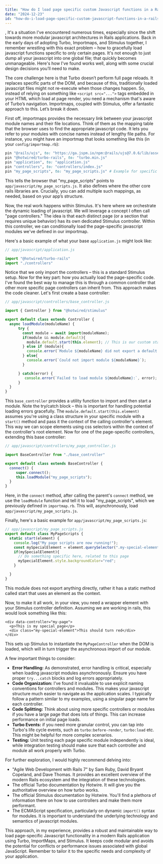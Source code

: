 ```yaml
---
title: "How do I load page specific custom Javascript functions in a Rails 7 app with Turbo, ImportMaps and Stimulus?"
date: "2024-12-23"
id: "how-do-i-load-page-specific-custom-javascript-functions-in-a-rails-7-app-with-turbo-importmaps-and-stimulus"
---
```


,  It's a situation I've encountered numerous times, especially since the shift towards more modular javascript architectures in Rails applications. Back in the early days of adopting Turbo, Importmaps, and Stimulus together, I remember wrestling with this exact problem – how to gracefully load javascript functions specific to only certain pages. It's not enough to just dump all your javascript into one global file; that quickly becomes unmanageable. Here's how I've found works well, along with some crucial design decisions you’ll need to make.

The core challenge here is that Turbo doesn’t perform full page reloads. It replaces specific parts of the DOM, and because of this, traditionally loaded javascript files might not re-execute when those changes happen. So, instead of relying on something like `<script src="...">` tags embedded in your HTML which load at page render, you need a mechanism that's aware of Turbo’s navigation. Importmaps, coupled with Stimulus, offer a fantastic approach to this. Let’s break it down.

First off, importmaps provides the necessary link between your javascript module names and their file locations. Think of them as the mapping table that the browser uses to find the appropriate javascript code. It lets you refer to your modules with concise names instead of lengthy file paths. For instance, you might have an importmap that looks something like this (in your `config/importmap.rb`):

```ruby
pin "@rails/ujs", to: "https://ga.jspm.io/npm:@rails/ujs@7.0.6/lib/assets/compiled/rails-ujs.js"
pin "@hotwired/turbo-rails", to: "turbo.min.js"
pin "application", to: "application.js"
pin "controllers", to: "controllers/index.js"
pin "my_page_scripts", to: "my_page_scripts.js" # Example for specific page
```

This tells the browser that "my_page_scripts" points to `app/javascript/my_page_scripts.js`. It also defines where the other core rails libraries are. Crucially, you can add multiple such mappings, as needed, based on your app’s structure.

Now, the real work happens within Stimulus. It's here where we orchestrate the dynamic loading of javascript. We will leverage a concept I often call "page controllers." The idea is that each distinct page (or a section that requires unique behavior) has its own dedicated Stimulus controller. Within this controller, we can conditionally load the page-specific javascript modules we've defined in our importmap.

Here's a basic example of what your base `application.js` might look like:

```javascript
// app/javascript/application.js

import "@hotwired/turbo-rails"
import "./controllers"
```

Notice that we only import the controllers – this is a standard Stimulus setup. Now for the key part: how you actually load the page-specific code. I've found the best way to manage this is through a common controller that other more specific page controllers can inherit from. This approach makes the code cleaner. Let's first create a base controller:

```javascript
// app/javascript/controllers/base_controller.js

import { Controller } from "@hotwired/stimulus"

export default class extends Controller {
  async loadModule(moduleName) {
      try {
        const module = await import(moduleName);
        if(module && module.default){
          module.default.start(this.element); // This is our custom starter
        } else if (module){
          console.error(`Module ${moduleName} did not export a default object or was empty`);
        } else{
          console.error(`Could not import module ${moduleName}`);
        }

      } catch(error) {
         console.error(`Failed to load module ${moduleName}:`, error);
      }
  }
}
```

This `base_controller` provides a utility function to import and then start a module. Note the try/catch block – this is important for handling potential loading errors gracefully. The `module.default.start(this.element)` assumes you're using a class structure in your specific module with a `start()` method and pass it the context of the calling controller's element. This way we can scope elements using css selectors within the context of the controller's root element. Now for one of the page-specific controllers, extending this base controller:

```javascript
// app/javascript/controllers/my_page_controller.js

import BaseController from "./base_controller"

export default class extends BaseController {
  connect() {
     super.connect();
     this.loadModule("my_page_scripts");
  }
}
```

Here, in the `connect` method, after calling the parent's `connect` method, we use the `loadModule` function and tell it to load "my_page_scripts", which we previously defined in `importmap.rb`. This will, asynchronously, load `app/javascript/my_page_scripts.js`.

Finally, here's a basic example for `app/javascript/my_page_scripts.js`:

```javascript
// app/javascript/my_page_scripts.js
export default class MyPageScripts {
  static start(element) {
    console.log("My page scripts are now running!");
    const mySpecialElement = element.querySelector(".my-special-element")
    if(mySpecialElement){
      // Do something specific here, related to this page
      mySpecialElement.style.backgroundColor="red";
    }

  }
}
```
This module does not export anything directly, rather it has a static method called start that uses an element as the context.

Now, to make it all work, in your view, you need a wrapper element with your Stimulus controller definition. Assuming we are working in rails, this would look something like this:

```erb
<div data-controller="my-page">
  <p>This is my special page</p>
  <div class="my-special-element">This should turn red</div>
</div>
```

This sets up Stimulus to instantiate the `MyPageController` when the DOM is loaded, which will in turn trigger the asynchronous import of our module.

A few important things to consider:

*   **Error Handling:** As demonstrated, error handling is critical, especially when loading javascript modules asynchronously. Ensure you have proper `try...catch` blocks and log errors appropriately.
*   **Code Organization:** I’ve found it invaluable to use explicit naming conventions for controllers and modules. This makes your javascript structure much easier to navigate as the application scales. I typically follow a pattern similar to my examples, using a singular page name for each controller.
*   **Code Splitting:** Think about using more specific controllers or modules if you have a large page that does lots of things. This can increase performance on initial page loads.
*   **Turbo Events:** if you need more granular control, you can tap into Turbo's life cycle events, such as `turbo:before-render`, `turbo:load` etc. This might be helpful for more complex scenarios.
*   **Testing:** Unit testing each page specific module independently is ideal, while integration testing should make sure that each controller and module all work properly with Turbo.

For further exploration, I would highly recommend delving into:

*   "Agile Web Development with Rails 7" by Sam Ruby, David Bryant Copeland, and Dave Thomas. It provides an excellent overview of the modern Rails ecosystem and the integration of these technologies.
*   The official Turbo documentation by Hotwire. It will give you the authoritative overview on how turbo works.
*   The official Stimulus documentation by Hotwire. You'll find a plethora of information there on how to use controllers and make them more performant.
*   The ECMAScript specification, particularly on dynamic `import()` syntax for modules. It is important to understand the underlying technology and semantics of javascript modules.

This approach, in my experience, provides a robust and maintainable way to load page-specific Javascript functionality in a modern Rails application using Turbo, ImportMaps, and Stimulus. It keeps code modular and avoids the potential for conflicts or performance issues associated with global JavaScript. Remember to tailor it to the specific needs and complexity of your application.
